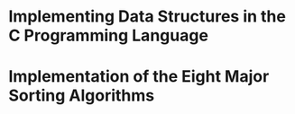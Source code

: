 # Implementing Data Structures in the C Programming Language
# Implementation of the Eight Major Sorting Algorithms


